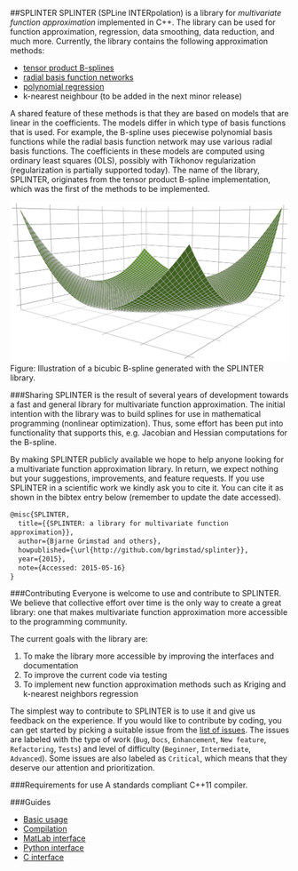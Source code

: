 ##SPLINTER
SPLINTER (SPLine INTERpolation) is a library for *multivariate function approximation* implemented in C++. The library can be used for function approximation, regression, data smoothing, data reduction, and much more. Currently, the library contains the following approximation methods:

- [tensor product B-splines](docs/bspline.md)
- [radial basis function networks](docs/rbfnetwork.md)
- [polynomial regression](docs/polynomial_regression.md)
- k-nearest neighbour (to be added in the next minor release)

A shared feature of these methods is that they are based on models that are linear in the coefficients. The models differ in which type of basis functions that is used. For example, the B-spline uses piecewise polynomial basis functions while the radial basis function network may use various radial basis functions. The coefficients in these models are computed using ordinary least squares (OLS), possibly with Tikhonov regularization (regularization is partially supported today). The name of the library, SPLINTER, originates from the tensor product B-spline implementation, which was the first of the methods to be implemented.

![Illustration of a B-spline](assets/bspline.png)
Figure: Illustration of a bicubic B-spline generated with the SPLINTER library.

###Sharing
SPLINTER is the result of several years of development towards a fast and general library for multivariate function approximation. The initial intention with the library was to build splines for use in mathematical programming (nonlinear optimization). Thus, some effort has been put into functionality that supports this, e.g. Jacobian and Hessian computations for the B-spline. 

By making SPLINTER publicly available we hope to help anyone looking for a multivariate function approximation library. In return, we expect nothing but your suggestions, improvements, and feature requests. If you use SPLINTER in a scientific work we kindly ask you to cite it. You can cite it as shown in the bibtex entry below (remember to update the date accessed).
```
@misc{SPLINTER,
  title={{SPLINTER: a library for multivariate function approximation}},
  author={Bjarne Grimstad and others},
  howpublished={\url{http://github.com/bgrimstad/splinter}},
  year={2015},
  note={Accessed: 2015-05-16}
}
```
###Contributing
Everyone is welcome to use and contribute to SPLINTER. We believe that collective effort over time is the only way to create a great library: one that makes multivariate function approximation more accessible to the programming community.

The current goals with the library are:

1. To make the library more accessible by improving the interfaces and documentation
2. To improve the current code via testing
3. To implement new function approximation methods such as Kriging and k-nearest neighbors regression

The simplest way to contribute to SPLINTER is to use it and give us feedback on the experience. If you would like to contribute by coding, you can get started by picking a suitable issue from the [list of issues](https://github.com/bgrimstad/splinter/issues). The issues are labeled with the type of work (`Bug`, `Docs`, `Enhancement`, `New feature`, `Refactoring`, `Tests`) and level of difficulty (`Beginner`, `Intermediate`, `Advanced`). Some issues are also labeled as `Critical`, which means that they deserve our attention and prioritization.

###Requirements for use
A standards compliant C++11 compiler.

###Guides
* [Basic usage](docs/basic_usage.md)
* [Compilation](docs/compile.md)
* [MatLab interface](docs/MATLAB.md)
* [Python interface](docs/python.md)
* [C interface](docs/C.md)
